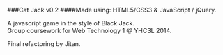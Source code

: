 ###Cat Jack v0.2
####Made using: HTML5/CSS3 & JavaScript / jQuery.

A javascript game in the style of Black Jack.  
Group coursework for Web Technology 1 @ YHC3L 2014.  

Final refactoring by Jitan.
